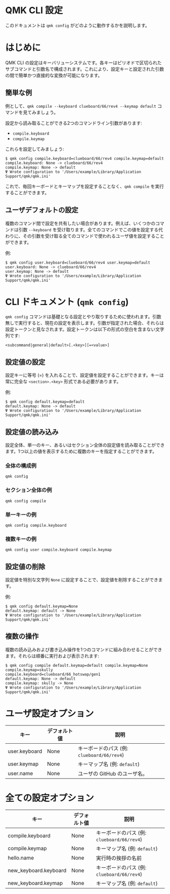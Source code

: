 # QMK CLI 設定

<!---
  original document: d598f01cb:docs/cli_configuration.md
  git diff d598f01cb HEAD -- docs/cli_configuration.md | cat
-->

このドキュメントは `qmk config` がどのように動作するかを説明します。

# はじめに

QMK CLI の設定はキーバリューシステムです。各キーはピリオドで区切られたサブコマンドと引数名で構成されます。これにより、設定キーと設定された引数の間で簡単かつ直接的な変換が可能になります。

## 簡単な例

例として、`qmk compile --keyboard clueboard/66/rev4 --keymap default` コマンドを見てみましょう。

設定から読み取ることができる2つのコマンドライン引数があります:

* `compile.keyboard`
* `compile.keymap`

これらを設定してみましょう:

```
$ qmk config compile.keyboard=clueboard/66/rev4 compile.keymap=default
compile.keyboard: None -> clueboard/66/rev4
compile.keymap: None -> default
Ψ Wrote configuration to '/Users/example/Library/Application Support/qmk/qmk.ini'
```

これで、毎回キーボードとキーマップを設定することなく、`qmk compile` を実行することができます。

## ユーザデフォルトの設定

複数のコマンド間で設定を共有したい場合があります。例えば、いくつかのコマンドは引数 `--keyboard` を受け取ります。全てのコマンドでこの値を設定する代わりに、その引数を受け取る全てのコマンドで使われるユーザ値を設定することができます。

例:

```
$ qmk config user.keyboard=clueboard/66/rev4 user.keymap=default
user.keyboard: None -> clueboard/66/rev4
user.keymap: None -> default
Ψ Wrote configuration to '/Users/example/Library/Application Support/qmk/qmk.ini'
```

# CLI ドキュメント (`qmk config`)

`qmk config` コマンドは基礎となる設定とやり取りするために使われます。引数無しで実行すると、現在の設定を表示します。引数が指定された場合、それらは設定トークンと見なされます。設定トークンは以下の形式の空白を含まない文字列です:

    <subcommand|general|default>[.<key>][=<value>]

## 設定値の設定

設定キーに等号 (=) を入れることで、設定値を設定することができます。キーは常に完全な `<section>.<key>` 形式である必要があります。

例:

```
$ qmk config default.keymap=default
default.keymap: None -> default
Ψ Wrote configuration to '/Users/example/Library/Application Support/qmk/qmk.ini'
```

## 設定値の読み込み

設定全体、単一のキー、あるいはセクション全体の設定値を読み取ることができます。1つ以上の値を表示するために複数のキーを指定することができます。

### 全体の構成例

    qmk config

### セクション全体の例

    qmk config compile

### 単一キーの例

    qmk config compile.keyboard

### 複数キーの例

    qmk config user compile.keyboard compile.keymap

## 設定値の削除

設定値を特別な文字列 `None` に設定することで、設定値を削除することができます。

例:

```
$ qmk config default.keymap=None
default.keymap: default -> None
Ψ Wrote configuration to '/Users/example/Library/Application Support/qmk/qmk.ini'
```

## 複数の操作

複数の読み込みおよび書き込み操作を1つのコマンドに組み合わせることができます。それらは順番に実行および表示されます:

```
$ qmk config compile default.keymap=default compile.keymap=None
compile.keymap=skully
compile.keyboard=clueboard/66_hotswap/gen1
default.keymap: None -> default
compile.keymap: skully -> None
Ψ Wrote configuration to '/Users/example/Library/Application Support/qmk/qmk.ini'
```

# ユーザ設定オプション

| キー | デフォルト値 | 説明 |
|-----|---------------|-------------|
| user.keyboard | None | キーボードのパス (例: `clueboard/66/rev4`) |
| user.keymap | None | キーマップ名 (例: `default`) |
| user.name | None | ユーザの GitHub のユーザ名。 |

# 全ての設定オプション

| キー | デフォルト値 | 説明 |
|-----|---------------|-------------|
| compile.keyboard | None | キーボードのパス (例: `clueboard/66/rev4`) |
| compile.keymap | None | キーマップ名 (例: `default`) |
| hello.name | None | 実行時の挨拶の名前 |
| new_keyboard.keyboard | None | キーボードのパス (例: `clueboard/66/rev4`) |
| new_keyboard.keymap | None | キーマップ名 (例: `default`) |
